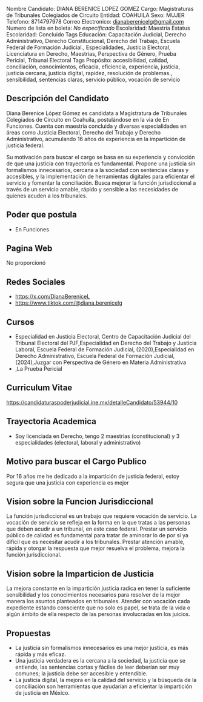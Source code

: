 Nombre Candidato: DIANA BERENICE LOPEZ GOMEZ
Cargo: Magistraturas de Tribunales Colegiados de Circuito
Entidad: COAHUILA
Sexo: MUJER
Telefono: 8714797978
Correo Electronico: dianaberenicelg@gmail.com
Numero de lista en boleta: *No especificado*
Escolaridad: Maestría
Estatus Escolaridad: Concluido
Tags Educación: Capacitación Judicial, Derecho Administrativo, Derecho Constitucional, Derecho del Trabajo, Escuela Federal de Formación Judicial., Especialidades, Justicia Electoral, Licenciatura en Derecho, Maestrias, Perspectiva de Género, Prueba Pericial, Tribunal Electoral
Tags Propósito: accesibilidad, calidad, conciliación, conocimientos, eficacia, eficiencia, experiencia, justicia, justicia cercana, justicia digital, rapidez, resolución de problemas., sensibilidad, sentencias claras, servicio público, vocación de servicio


## Descripción del Candidato 

Diana Berenice López Gómez es candidata a Magistratura de Tribunales Colegiados de Circuito en Coahuila, postulándose en la vía de En Funciones. Cuenta con maestría concluida y diversas especialidades en áreas como Justicia Electoral, Derecho del Trabajo y Derecho Administrativo, acumulando 16 años de experiencia en la impartición de justicia federal.

Su motivación para buscar el cargo se basa en su experiencia y convicción de que una justicia con trayectoria es fundamental. Propone una justicia sin formalismos innecesarios, cercana a la sociedad con sentencias claras y accesibles, y la implementación de herramientas digitales para eficientar el servicio y fomentar la conciliación. Busca mejorar la función jurisdiccional a través de un servicio amable, rápido y sensible a las necesidades de quienes acuden a los tribunales.


## Poder que postula

- En Funciones


## Pagina Web

No proporcionó


## Redes Sociales

- https://x.com/DianaBereniceL
- https://www.tiktok.com/@diana.berenicelg


## Cursos

- Especialidad en Justicia Electoral, Centro de Capacitación Judicial del Tribunal Electoral del PJF,Especialidad en Derecho del Trabajo y Justicia Laboral, Escuela Federal de Formación Judicial, (2020),Especialidad en Derecho Administrativo, Escuela Federal de Formación Judicial, (2024),Juzgar con Perspectiva de Género en Materia Administrativa
- ,La Prueba Pericial


## Curriculum Vitae

https://candidaturaspoderjudicial.ine.mx/detalleCandidato/53944/10


## Trayectoria Academica

- Soy licenciada en Derecho, tengo 2 maestrias (constitucional) y 3 especialidades (electoral, laboral y administrativo)


## Motivo para buscar el Cargo Publico

Por 16 años me he dedicado a la impartición de justicia federal, estoy segura que una justicia con experiencia es mejor


## Vision sobre la Funcion Jurisdiccional

La función jurisdiccional es un trabajo que requiere vocación de servicio. La vocación de servicio se refleja en la forma en la que tratas a las personas que deben acudir a un tribunal, en este caso federal. Prestar un servicio público de calidad es fundamental para tratar de aminorar lo de por sí ya difícil que es necesitar acudir a los tribunales. Prestar atención amable, rápida y otorgar la respuesta que mejor resuelva el problema, mejora la función jurisdiccional.


## Vision sobre la Imparticion de Justicia

La mejora constante en la impartición justicia radica en tener la suficiente sensibilidad y los conocimientos necesarios para resolver de la mejor manera los asuntos planteados en tribunales. Atender con vocación cada expediente estando consciente que no solo es papel, se trata de la vida o algún ámbito de ella respecto de las personas involucradas en los juicios.


## Propuestas

- La justicia sin formalismos innecesarios es una mejor justicia, es más rápida y más eficaz.
- Una justicia verdadera es la cercana a la sociedad, la justicia que se entiende, las sentencias cortas y fáciles de leer deberían ser muy comunes; la justicia debe ser accesible y entendible.
- La justicia digital, la mejora en la calidad del servicio y la búsqueda de la conciliación son herramientas que ayudarían a eficientar la impartición de justicia en México.


